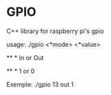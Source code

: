 # GPIO
C++ library for raspberry pi's gpio

usage: ./gpio <pin number> <*mode> <*value>

** * In or Out

** * 1 or 0

Exemple: ./gpio 13 out 1
